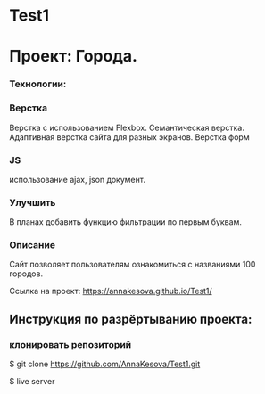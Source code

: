 # Test1

# Проект: Города. 

### Технологии:

### Верстка
Верстка с использованием Flexbox. Семантическая верстка. Адаптивная верстка сайта для разных экранов. Верстка форм 

### JS
использование ajax, json документ.

### Улучшить
В планах добавить функцию фильтрации по первым буквам.

### Описание
Сайт позволяет пользователям ознакомиться с названиями 100 городов.  

Ссылка на проект: https://annakesova.github.io/Test1/

## Инструкция по разрёртыванию проекта:
### клонировать репозиторий
$ git clone  https://github.com/AnnaKesova/Test1.git

$ live server